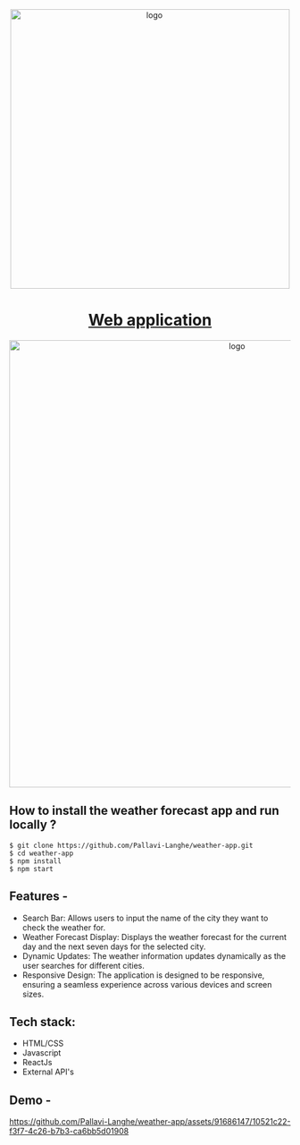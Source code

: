 <div align="center">
  <img src="https://github.com/Pallavi-Langhe/weather-app/assets/91686147/5ace0308-2603-4227-a51c-a78c2e7c834f" width="500" alt="logo"/>

  # [Web application](https://weather-application-v1.vercel.app/)
    
</div>
<div align="center">
  <img src="https://res.cloudinary.com/dv8400fc2/image/upload/v1708612404/cover-weather-app_frinfy.jpg" width="800" alt="logo"/>
  
</div>

## **How to install the weather forecast app and run locally ?**

```
$ git clone https://github.com/Pallavi-Langhe/weather-app.git
$ cd weather-app
$ npm install
$ npm start
```

## **Features -**

- Search Bar:
  Allows users to input the name of the city they want to check the weather for.
- Weather Forecast Display:
  Displays the weather forecast for the current day and the next seven days for the selected city.
- Dynamic Updates:
  The weather information updates dynamically as the user searches for different cities.
- Responsive Design:
  The application is designed to be responsive, ensuring a seamless experience across various devices and screen sizes.


## **Tech stack:**
- HTML/CSS
- Javascript
- ReactJs
- External API's

## **Demo -**
https://github.com/Pallavi-Langhe/weather-app/assets/91686147/10521c22-f3f7-4c26-b7b3-ca6bb5d01908







